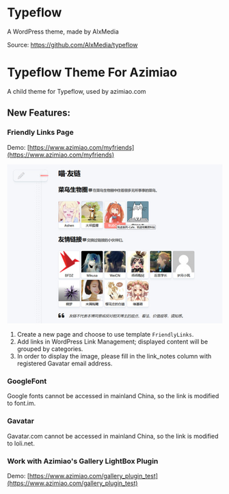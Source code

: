 # Typeflow
A WordPress theme, made by AlxMedia

Source: https://github.com/AlxMedia/typeflow

# Typeflow Theme For Azimiao

A child theme for Typeflow, used by azimiao.com

## New Features:

### Friendly Links Page

Demo: [https://www.azimiao.com/myfriends](https://www.azimiao.com/myfriends)

![](./docs/images/friendlylinks.jpg)

1. Create a new page and choose to use template `FriendlyLinks`.
2. Add links in WordPress Link Management; displayed content will be grouped by categories.
3. In order to display the image, please fill in the link_notes column with registered Gavatar email address.

### GoogleFont 

Google fonts cannot be accessed in mainland China, so the link is modified to font.im.

### Gavatar

Gavatar.com cannot be accessed in mainland China, so the link is modified to loli.net.

### Work with Azimiao's Gallery LightBox Plugin

Demo: [https://www.azimiao.com/gallery_plugin_test](https://www.azimiao.com/gallery_plugin_test)



